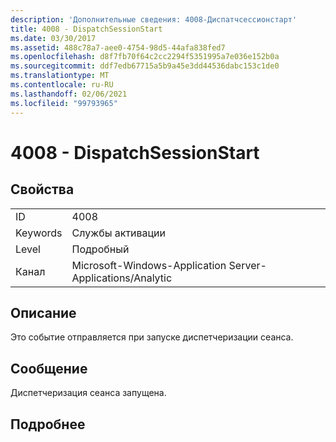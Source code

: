 ```yaml
---
description: 'Дополнительные сведения: 4008-Диспатчсессионстарт'
title: 4008 - DispatchSessionStart
ms.date: 03/30/2017
ms.assetid: 488c78a7-aee0-4754-98d5-44afa838fed7
ms.openlocfilehash: d8f7fb70f64c2cc2294f5351995a7e036e152b0a
ms.sourcegitcommit: ddf7edb67715a5b9a45e3dd44536dabc153c1de0
ms.translationtype: MT
ms.contentlocale: ru-RU
ms.lasthandoff: 02/06/2021
ms.locfileid: "99793965"
---
```

# <a name="4008---dispatchsessionstart"></a>4008 - DispatchSessionStart

## <a name="properties"></a>Свойства  
  
|||  
|-|-|  
|ID|4008|  
|Keywords|Службы активации|  
|Level|Подробный|  
|Канал|Microsoft-Windows-Application Server-Applications/Analytic|  
  
## <a name="description"></a>Описание  

 Это событие отправляется при запуске диспетчеризации сеанса.  
  
## <a name="message"></a>Сообщение  

 Диспетчеризация сеанса запущена.  
  
## <a name="details"></a>Подробнее
